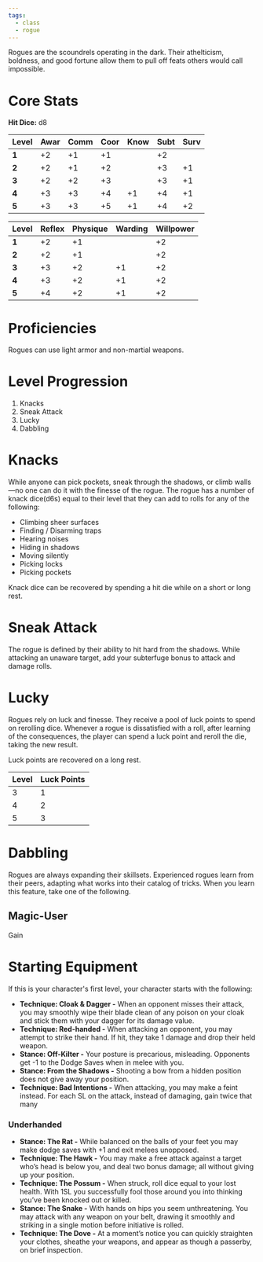 ```yaml
---
tags:
  - class
  - rogue
---
```

Rogues are the scoundrels operating in the dark. Their athelticism, boldness, and good fortune allow them to pull off feats others would call impossible. 
# Core Stats
**Hit Dice:** d8

| **Level** | Awar | Comm | Coor | Know | Subt | Surv |
| --------- | ---- | ---- | ---- | ---- | ---- | ---- |
| **1**     | +2   | +1   | +1   |      | +2   |      |
| **2**     | +2   | +1   | +2   |      | +3   | +1   |
| **3**     | +2   | +2   | +3   |      | +3   | +1   |
| **4**     | +3   | +3   | +4   | +1   | +4   | +1   |
| **5**     | +3   | +3   | +5   | +1   | +4   | +2   |

| **Level** | Reflex | Physique | Warding | Willpower |
| --------- | ------ | -------- | ------- | --------- |
| **1**     | +2     | +1       |         | +2        |
| **2**     | +2     | +1       |         | +2        |
| **3**     | +3     | +2       | +1      | +2        |
| **4**     | +3     | +2       | +1      | +2        |
| **5**     | +4     | +2       | +1      | +2        |
# Proficiencies
Rogues can use light armor and non-martial weapons.
# Level Progression
1. Knacks
2. Sneak Attack
3. Lucky
4. Dabbling
# Knacks
While anyone can pick pockets, sneak through the shadows, or climb walls—no one can do it with the finesse of the rogue. The rogue has a number of knack dice(d6s) equal to their level that they can add to rolls for any of the following:
+ Climbing sheer surfaces
+ Finding / Disarming traps
+ Hearing noises
+ Hiding in shadows
+ Moving silently
+ Picking locks
+ Picking pockets

Knack dice can be recovered by spending a hit die while on a short or long rest.
# Sneak Attack
The rogue is defined by their ability to hit hard from the shadows. While attacking an unaware target, add your subterfuge bonus to attack and damage rolls. 
# Lucky 
Rogues rely on luck and finesse. They receive a pool of luck points to spend on rerolling dice. Whenever a rogue is dissatisfied with a roll, after learning of the consequences, the player can spend a luck point and reroll the die, taking the new result.  

Luck points are recovered on a long rest.

| Level | Luck Points |
| ----- | ----------- |
| 3     | 1           |
| 4     | 2           |
| 5     | 3           |
# Dabbling
Rogues are always expanding their skillsets. Experienced rogues learn from their peers, adapting what works into their catalog of tricks. When you learn this feature, take one of the following.
## Magic-User
Gain 


# Starting Equipment
If this is your character's first level, your character starts with the following:























- **Technique: Cloak & Dagger -** When an opponent misses their attack, you may smoothly wipe their blade clean of any poison on your cloak and stick them with your dagger for its damage value.
- **Technique: Red-handed -** When attacking an opponent, you may attempt to strike their hand. If hit, they take 1 damage and drop their held weapon.
- **Stance: Off-Kilter -** Your posture is precarious, misleading. Opponents get -1 to the Dodge Saves when in melee with you.
- **Stance: From the Shadows -** Shooting a bow from a hidden position does not give away your position.
- **Technique: Bad Intentions -** When attacking, you may make a feint instead. For each SL on the attack, instead of damaging, gain twice that many
### Underhanded
- **Stance: The Rat -** While balanced on the balls of your feet you may make dodge saves with +1 and exit melees unopposed.
- **Technique: The Hawk -** You may make a free attack against a target who’s head is below you, and deal two bonus damage; all without giving up your position.
- **Technique: The Possum -** When struck, roll dice equal to your lost health. With 1SL you successfully fool those around you into thinking you’ve been knocked out or killed.
- **Stance: The Snake -** With hands on hips you seem unthreatening. You may attack with any weapon on your belt, drawing it smoothly and striking in a single motion before initiative is rolled.
- **Technique: The Dove -** At a moment’s notice you can quickly straighten your clothes, sheathe your weapons, and appear as though a passerby, on brief inspection.